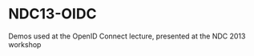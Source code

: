 NDC13-OIDC
==========

Demos used at the OpenID Connect lecture, presented at the NDC 2013 workshop
